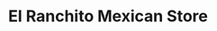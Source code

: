 ---
title: "El Ranchito Mexican Store"
url: /cheriton/el-ranchito-mexican-store/
shop: supermarket
---